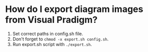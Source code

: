 # How do I export diagram images from Visual Pradigm?
1. Set correct paths in config.sh file.
2. Don't forget to `chmod -x export.sh config.sh`.
3. Run export.sh script with `./export.sh`.
